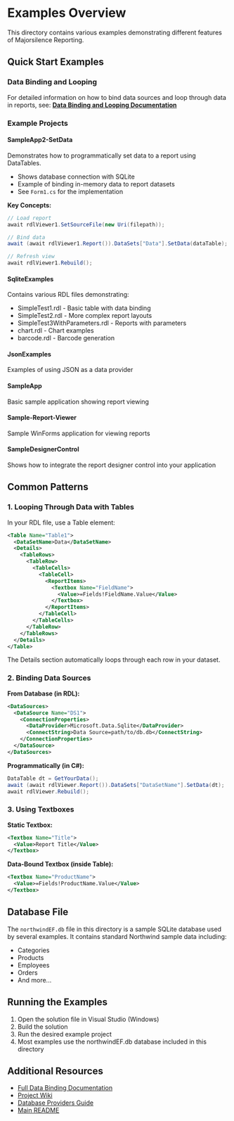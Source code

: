 # Examples Overview

This directory contains various examples demonstrating different features of Majorsilence Reporting.

## Quick Start Examples

### Data Binding and Looping
For detailed information on how to bind data sources and loop through data in reports, see:
**[Data Binding and Looping Documentation](../docs/DataBinding-and-Looping.md)**

### Example Projects

#### SampleApp2-SetData
Demonstrates how to programmatically set data to a report using DataTables.
- Shows database connection with SQLite
- Example of binding in-memory data to report datasets
- See `Form1.cs` for the implementation

**Key Concepts:**
```csharp
// Load report
await rdlViewer1.SetSourceFile(new Uri(filepath));

// Bind data
await (await rdlViewer1.Report()).DataSets["Data"].SetData(dataTable);

// Refresh view
await rdlViewer1.Rebuild();
```

#### SqliteExamples
Contains various RDL files demonstrating:
- SimpleTest1.rdl - Basic table with data binding
- SimpleTest2.rdl - More complex report layouts
- SimpleTest3WithParameters.rdl - Reports with parameters
- chart.rdl - Chart examples
- barcode.rdl - Barcode generation

#### JsonExamples
Examples of using JSON as a data provider

#### SampleApp
Basic sample application showing report viewing

#### Sample-Report-Viewer
Sample WinForms application for viewing reports

#### SampleDesignerControl
Shows how to integrate the report designer control into your application

## Common Patterns

### 1. Looping Through Data with Tables

In your RDL file, use a Table element:
```xml
<Table Name="Table1">
  <DataSetName>Data</DataSetName>
  <Details>
    <TableRows>
      <TableRow>
        <TableCells>
          <TableCell>
            <ReportItems>
              <Textbox Name="FieldName">
                <Value>=Fields!FieldName.Value</Value>
              </Textbox>
            </ReportItems>
          </TableCell>
        </TableCells>
      </TableRow>
    </TableRows>
  </Details>
</Table>
```

The Details section automatically loops through each row in your dataset.

### 2. Binding Data Sources

**From Database (in RDL):**
```xml
<DataSources>
  <DataSource Name="DS1">
    <ConnectionProperties>
      <DataProvider>Microsoft.Data.Sqlite</DataProvider>
      <ConnectString>Data Source=path/to/db.db</ConnectString>
    </ConnectionProperties>
  </DataSource>
</DataSources>
```

**Programmatically (in C#):**
```csharp
DataTable dt = GetYourData();
await (await rdlViewer.Report()).DataSets["DataSetName"].SetData(dt);
await rdlViewer.Rebuild();
```

### 3. Using Textboxes

**Static Textbox:**
```xml
<Textbox Name="Title">
  <Value>Report Title</Value>
</Textbox>
```

**Data-Bound Textbox (inside Table):**
```xml
<Textbox Name="ProductName">
  <Value>=Fields!ProductName.Value</Value>
</Textbox>
```

## Database File

The `northwindEF.db` file in this directory is a sample SQLite database used by several examples. It contains standard Northwind sample data including:
- Categories
- Products
- Employees
- Orders
- And more...

## Running the Examples

1. Open the solution file in Visual Studio (Windows)
2. Build the solution
3. Run the desired example project
4. Most examples use the northwindEF.db database included in this directory

## Additional Resources

- [Full Data Binding Documentation](../docs/DataBinding-and-Looping.md)
- [Project Wiki](https://github.com/majorsilence/My-FyiReporting/wiki)
- [Database Providers Guide](https://github.com/majorsilence/My-FyiReporting/wiki/Database-Providers-Howto)
- [Main README](../Readme.md)
